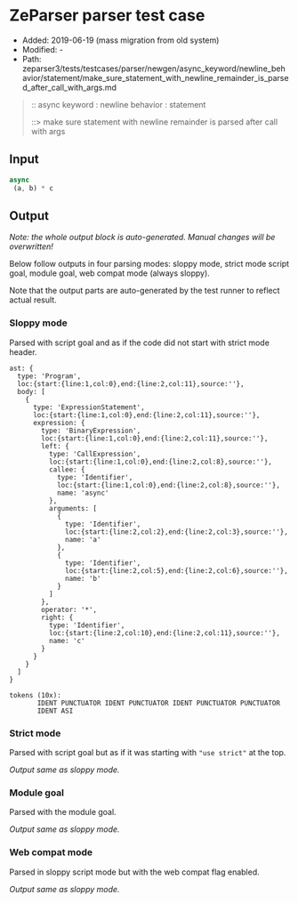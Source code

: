 # ZeParser parser test case

- Added: 2019-06-19 (mass migration from old system)
- Modified: -
- Path: zeparser3/tests/testcases/parser/newgen/async_keyword/newline_behavior/statement/make_sure_statement_with_newline_remainder_is_parsed_after_call_with_args.md

> :: async keyword : newline behavior : statement
>
> ::> make sure statement with newline remainder is parsed after call with args

## Input

`````js
async 
 (a, b) * c
`````

## Output

_Note: the whole output block is auto-generated. Manual changes will be overwritten!_

Below follow outputs in four parsing modes: sloppy mode, strict mode script goal, module goal, web compat mode (always sloppy).

Note that the output parts are auto-generated by the test runner to reflect actual result.

### Sloppy mode

Parsed with script goal and as if the code did not start with strict mode header.

`````
ast: {
  type: 'Program',
  loc:{start:{line:1,col:0},end:{line:2,col:11},source:''},
  body: [
    {
      type: 'ExpressionStatement',
      loc:{start:{line:1,col:0},end:{line:2,col:11},source:''},
      expression: {
        type: 'BinaryExpression',
        loc:{start:{line:1,col:0},end:{line:2,col:11},source:''},
        left: {
          type: 'CallExpression',
          loc:{start:{line:1,col:0},end:{line:2,col:8},source:''},
          callee: {
            type: 'Identifier',
            loc:{start:{line:1,col:0},end:{line:2,col:8},source:''},
            name: 'async'
          },
          arguments: [
            {
              type: 'Identifier',
              loc:{start:{line:2,col:2},end:{line:2,col:3},source:''},
              name: 'a'
            },
            {
              type: 'Identifier',
              loc:{start:{line:2,col:5},end:{line:2,col:6},source:''},
              name: 'b'
            }
          ]
        },
        operator: '*',
        right: {
          type: 'Identifier',
          loc:{start:{line:2,col:10},end:{line:2,col:11},source:''},
          name: 'c'
        }
      }
    }
  ]
}

tokens (10x):
       IDENT PUNCTUATOR IDENT PUNCTUATOR IDENT PUNCTUATOR PUNCTUATOR
       IDENT ASI
`````

### Strict mode

Parsed with script goal but as if it was starting with `"use strict"` at the top.

_Output same as sloppy mode._

### Module goal

Parsed with the module goal.

_Output same as sloppy mode._

### Web compat mode

Parsed in sloppy script mode but with the web compat flag enabled.

_Output same as sloppy mode._
